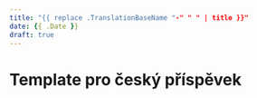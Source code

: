```yaml
---
title: "{{ replace .TranslationBaseName "-" " " | title }}"
date: {{ .Date }}
draft: true
---
```


# Template pro český příspěvek
